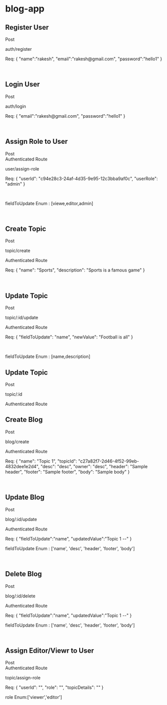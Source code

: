 # blog-app

<h2>Register User</h2>
Post <br>
<p>auth/register</p>
<p>Req:
  {
      "name":"rakesh",
      "email":"rakesh@gmail.com",
      "password":"hello1"
  }
</p>
<br>
<h2>Login User</h2>
Post <br>
<p>auth/login</p>
<p>Req:
  {
      "email":"rakesh@gmail.com",
      "password":"hello1"
  }
</p>
<br>
<h2>Assign Role to User</h2>
Post <br>
Authenticated Route
<p>user/assign-role</p>
<p>Req:
  {
    "userId": "c94e28c3-24af-4d35-9e95-12c3bba9af0c",
    "userRole": "admin"
  }  
</p>
<br>
<p>fieldToUpdate Enum : [viewe,editor,admin]</p>
<br>
<h2>Create Topic</h2>
Post <br>
<p>topic/create</p>
Authenticated Route
<p>Req:
  {
    "name": "Sports",
    "description": "Sports is a famous game"
}
</p>
<br>
<h2>Update Topic</h2>
Post <br>
<p>topic/:id/update</p>
Authenticated Route
<p>Req:
   {
      "fieldToUpdate": "name",
      "newValue": "Football is all"
  }
</p><br>
<p>fieldToUpdate Enum : [name,description]</p>
<h2>Update Topic</h2>
Post <br>
<p>topic/:id</p>
Authenticated Route <br>
<h2>Create Blog</h2>
Post <br>
<p>blog/create</p>
Authenticated Route
<p>Req:
   {
    "name": "Topic 1",
    "topicId": "c27a82f7-2d46-4f52-99eb-4832dee1e2d4",
    "desc": "desc",
    "owner": "desc",
    "header": "Sample header",
    "footer": "Sample footer",
    "body": "Sample body"
}
</p><br>
<h2>Update Blog</h2>
Post <br>
<p>blog/:id/update</p>
Authenticated Route
<p>Req:
   {
    "fieldToUpdate":"name",
    "updatedValue":"Topic 1 --"
}
<p>fieldToUpdate Enum : ['name', 'desc', 'header', 'footer', 'body']</p>
</p><br>

<h2>Delete Blog</h2> 
Post <br>
<p>blog/:id/delete</p>
Authenticated Route
<p>Req:
   {
    "fieldToUpdate":"name",
    "updatedValue":"Topic 1 --"
}
<p>fieldToUpdate Enum : ['name', 'desc', 'header', 'footer', 'body']</p>
</p><br>

<h2>Assign Editor/Viewr to User</h2>
Post <br>
Authenticated Route
<p>topic/assign-role</p>
<p>Req:
  {
    "userId": "",
    "role": "",
    "topicDetails": ""
} 
</p>
role Enum:['viewer','editor']
<br>


